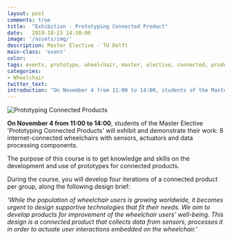 ```yaml
---
layout: post
comments: true
title:  "Exhibition - Prototyping Connected Product"
date:   2019-10-23 14:30:00
image: '/assets/img/'
description: Master Elective - TU Delft
main-class: 'event'
color:
tags: events, prototype, wheelchair, master, elective, connected, product
categories:
- Wheelchair
twitter_text:
introduction: "On November 4 from 11:00 to 14:00, students of the Master Elective 'Prototyping Connected Products' will exhibit and demonstrate their work: 8 internet-connected wheelchairs with sensors, actuators and data processing components."
---
```


![Prototyping Connected Products](/images/2019-04-01-pcp.jpg)

**On November 4 from 11:00 to 14:00**, students of the Master Elective 'Prototyping
Connected Products' will exhibit and demonstrate their work: 8 internet-connected
wheelchairs with sensors, actuators and data processing components.

The purpose of this course is to get knowledge and skills on the development
and use of prototypes for connected products.

During the course, you will develop four iterations of a connected product per
group, along the following design brief:

*‘While the population of wheelchair users is growing worldwide, it becomes urgent
to design supportive technologies that fit their needs. We aim to develop products
for improvement of the wheelchair users’ well-being. This design is a connected
product that collects data from sensors, processes it in order to actuate user
interactions embedded on the wheelchair.’*
